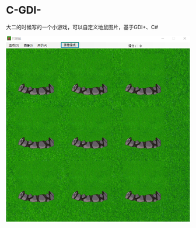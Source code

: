 # C-GDI-
大二的时候写的一个小游戏，可以自定义地鼠图片，基于GDI+、C#

![image](https://github.com/122537067/C-GDI-/blob/master/img/bitmouse.png)
